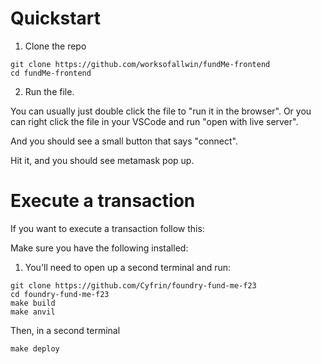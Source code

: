 # Quickstart

1. Clone the repo

```
git clone https://github.com/worksofallwin/fundMe-frontend
cd fundMe-frontend
```

2. Run the file.

You can usually just double click the file to "run it in the browser". Or you can right click the file in your VSCode and run "open with live server".

And you should see a small button that says "connect".

Hit it, and you should see metamask pop up.

# Execute a transaction

If you want to execute a transaction follow this:

Make sure you have the following installed:

1. You'll need to open up a second terminal and run:

```
git clone https://github.com/Cyfrin/foundry-fund-me-f23
cd foundry-fund-me-f23
make build
make anvil
```

Then, in a second terminal

```
make deploy
```
